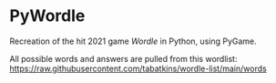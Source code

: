 # PyWordle
Recreation of the hit 2021 game *Wordle* in Python, using PyGame.

All possible words and answers are pulled from this wordlist:
https://raw.githubusercontent.com/tabatkins/wordle-list/main/words
